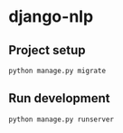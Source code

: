 # django-nlp

## Project setup
```
python manage.py migrate
```
## Run development
```
python manage.py runserver
```
